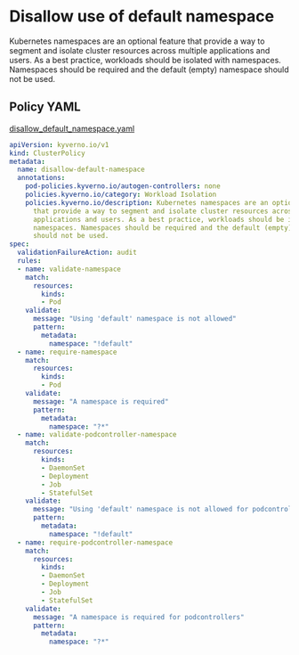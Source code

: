 # Disallow use of default namespace

Kubernetes namespaces are an optional feature that provide a way to segment and isolate cluster resources across multiple applications and users. As a best practice, workloads should be isolated with namespaces. Namespaces should be required and the default (empty) namespace should not be used.

## Policy YAML

[disallow_default_namespace.yaml](best_practices/disallow_default_namespace.yaml)

````yaml
apiVersion: kyverno.io/v1
kind: ClusterPolicy
metadata:
  name: disallow-default-namespace
  annotations:
    pod-policies.kyverno.io/autogen-controllers: none
    policies.kyverno.io/category: Workload Isolation
    policies.kyverno.io/description: Kubernetes namespaces are an optional feature
      that provide a way to segment and isolate cluster resources across multiple
      applications and users. As a best practice, workloads should be isolated with
      namespaces. Namespaces should be required and the default (empty) namespace
      should not be used.
spec:
  validationFailureAction: audit
  rules:
  - name: validate-namespace
    match:
      resources:
        kinds:
        - Pod
    validate:
      message: "Using 'default' namespace is not allowed"
      pattern:
        metadata:
          namespace: "!default"
  - name: require-namespace
    match:
      resources:
        kinds:
        - Pod
    validate:
      message: "A namespace is required"
      pattern:
        metadata:
          namespace: "?*"
  - name: validate-podcontroller-namespace
    match:
      resources:
        kinds:
        - DaemonSet
        - Deployment
        - Job
        - StatefulSet
    validate:
      message: "Using 'default' namespace is not allowed for podcontrollers"
      pattern:
        metadata:
          namespace: "!default"
  - name: require-podcontroller-namespace
    match:
      resources:
        kinds:
        - DaemonSet
        - Deployment
        - Job
        - StatefulSet
    validate:
      message: "A namespace is required for podcontrollers"
      pattern:
        metadata:
          namespace: "?*"
````
